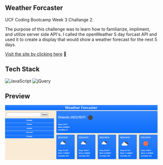 ## Weather Forcaster

UCF Coding Bootcamp Week 3 Challange 2. 


The purpose of this challenge was to learn how to familiarize, impliment, and utilize server side API's. I called the openWeather 5 day forcast API and used it to create a display that would show a weather forecast for the next 5 days.  


<a href="https://cpicha20.github.io/Weather-Forcaster/" target="_blank">Visit the site by clicking here</a> 🚀


## Tech Stack

![JavaScript](https://img.shields.io/badge/javascript-%23323330.svg?style=for-the-badge&logo=javascript&logoColor=%23F7DF1E)
![jQuery](https://img.shields.io/badge/jquery-%230769AD.svg?style=for-the-badge&logo=jquery&logoColor=white)

## Preview 

![Preview](/assets/images/Screenshot%202023-10-10%20195008.png)
